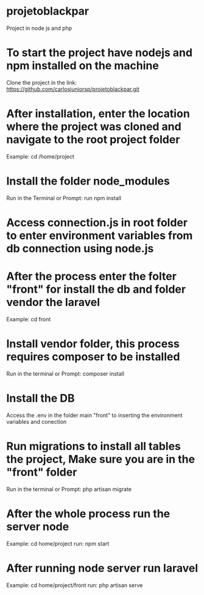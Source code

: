 # projetoblackpar
Project in node js and php

# To start the project have nodejs and npm installed on the machine
Clone the project in the link: https://github.com/carlosjuniorsp/projetoblackpar.git

# After installation, enter the location where the project was cloned and navigate to the root project folder
Example: cd /home/project

# Install the folder node_modules
Run in the Terminal or Prompt: run npm install

# Access connection.js in root folder to enter environment variables from db connection using node.js

# After the process enter the folter "front" for install the db and folder vendor the laravel
Example: cd front

# Install vendor folder, this process requires composer to be installed
Run in the terminal or Prompt: composer install

# Install the DB
Access the .env in the folder main "front" to inserting the environment variables and conection

# Run migrations to install all tables the project, Make sure you are in the "front" folder
Run in the terminal or Prompt: php artisan migrate

# After the whole process run the server node
Example: cd home/project
run: npm start

# After running node server run laravel
Example: cd home/project/front
run: php artisan serve
